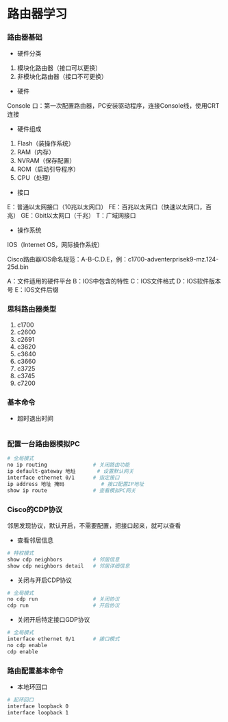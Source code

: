 # 路由器学习


### 路由器基础

* 硬件分类

1. 模块化路由器（接口可以更换）
2. 非模块化路由器（接口不可更换）


* 硬件

Console 口：第一次配置路由器，PC安装驱动程序，连接Console线，使用CRT连接


* 硬件组成

1. Flash（装操作系统）
2. RAM（内存）
3. NVRAM（保存配置）
4. ROM（启动引导程序）
5. CPU（处理）


* 接口

E：普通以太网接口（10兆以太网口）
FE：百兆以太网口（快速以太网口，百兆）
GE：Gbit以太网口（千兆）
T：广域网接口


* 操作系统

IOS（Internet OS，网际操作系统）

Cisco路由器IOS命名规范：A-B-C.D.E，例：c1700-adventerprisek9-mz.124-25d.bin

A：文件适用的硬件平台
B：IOS中包含的特性
C：IOS文件格式
D：IOS软件版本号
E：IOS文件后缀


### 思科路由器类型

1. c1700
2. c2600
3. c2691
4. c3620
5. c3640
6. c3660
7. c3725
8. c3745
9. c7200


### 基本命令

* 超时退出时间

```bash

```


### 配置一台路由器模拟PC

```bash
# 全局模式
no ip routing				# 关闭路由功能
ip default-gateway 地址		# 设置默认网关
interface ethernet 0/1		# 指定接口
ip address 地址 掩码			# 接口配置IP地址
show ip route 				# 查看模拟PC网关
```


### Cisco的CDP协议

邻居发现协议，默认开启，不需要配置，把接口起来，就可以查看

* 查看邻居信息

```bash
# 特权模式
show cdp neighbors			# 邻居信息
show cdp neighbors detail 	# 邻居详细信息
```


* 关闭与开启CDP协议

```sh
# 全局模式
no cdp run 					# 关闭协议
cdp run 					# 开启协议
```

* 关闭开启特定接口GDP协议

```sh
# 全局模式
interface ethernet 0/1		# 接口模式
no cdp enable
cdp enable
```

### 路由配置基本命令

* 本地环回口

```sh
# 起环回口
interface loopback 0
interface loopback 1
```

